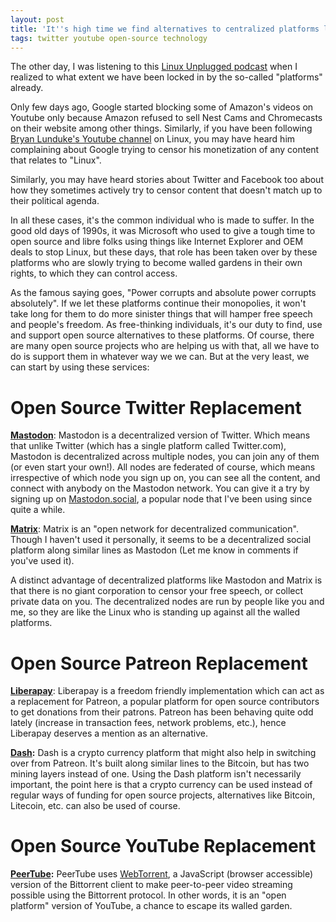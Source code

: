 ```yaml
---
layout: post
title: 'It''s high time we find alternatives to centralized platforms like Youtube, Patreon and Twitter'
tags: twitter youtube open-source technology
---
```


The other day, I was listening to this [Linux Unplugged podcast](http://www.jupiterbroadcasting.com/120622/peer-pressure-lup-227/#comments) when I realized to what extent we have been locked in by the so-called "platforms" already.

Only few days ago, Google started blocking some of Amazon's videos on Youtube only because Amazon refused to sell Nest Cams and Chromecasts on their website among other things.<!--more--> Similarly, if you have been following [Bryan Lunduke's Youtube channel](https://www.youtube.com/user/BryanLunduke/videos) on Linux, you may have heard him complaining about Google trying to censor his monetization of any content that relates to "Linux".

Similarly, you may have heard stories about Twitter and Facebook too about how they sometimes actively try to censor content that doesn't match up to their political agenda.

In all these cases, it's the common individual who is made to suffer. In the good old days of 1990s, it was Microsoft who used to give a tough time to open source and libre folks using things like Internet Explorer and OEM deals to stop Linux, but these days, that role has been taken over by these platforms who are slowly trying to become walled gardens in their own rights, to which they can control access.

As the famous saying goes, "Power corrupts and absolute power corrupts absolutely". If we let these platforms continue their monopolies, it won't take long for them to do more sinister things that will hamper free speech and people's freedom. As free-thinking individuals, it's our duty to find, use and support open source alternatives to these platforms. Of course, there are many open source projects who are helping us with that, all we have to do is support them in whatever way we we can. But at the very least, we can start by using these services:

Open Source Twitter Replacement
===============================

[**Mastodon**](https://joinmastodon.org/): Mastodon is a decentralized version of Twitter. Which means that unlike Twitter (which has a single platform called Twitter.com), Mastodon is decentralized across multiple nodes, you can join any of them (or even start your own!). All nodes are federated of course, which means irrespective of which node you sign up on, you can see all the content, and connect with anybody on the Mastodon network. You can give it a try by signing up on [Mastodon.social](https://mastodon.social/), a popular node that I've been using since quite a while.

**[Matrix](https://matrix.org/)**: Matrix is an "open network for decentralized communication". Though I haven't used it personally, it seems to be a decentralized social platform along similar lines as Mastodon (Let me know in comments if you've used it).

A distinct advantage of decentralized platforms like Mastodon and Matrix is that there is no giant corporation to censor your free speech, or collect private data on you. The decentralized nodes are run by people like you and me, so they are like the Linux who is standing up against all the walled platforms.

Open Source Patreon Replacement
===============================

[**Liberapay**](https://en.liberapay.com/): Liberapay is a freedom friendly implementation which can act as a replacement for Patreon, a popular platform for open source contributors to get donations from their patrons. Patreon has been behaving quite odd lately (increase in transaction fees, network problems, etc.), hence Liberapay deserves a mention as an alternative.

[**Dash**](https://www.dash.org/)**:** Dash is a crypto currency platform that might also help in switching over from Patreon. It's built along similar lines to the Bitcoin, but has two mining layers instead of one. Using the Dash platform isn't necessarily important, the point here is that a crypto currency can be used instead of regular ways of funding for open source projects, alternatives like Bitcoin, Litecoin, etc. can also be used of course.

Open Source YouTube Replacement
===============================

[**PeerTube**](https://github.com/Chocobozzz/PeerTube)**:** PeerTube uses [WebTorrent](https://github.com/webtorrent/webtorrent), a JavaScript (browser accessible) version of the Bittorrent client to make peer-to-peer video streaming possible using the Bittorrent protocol. In other words, it is an "open platform" version of YouTube, a chance to escape its walled garden.
